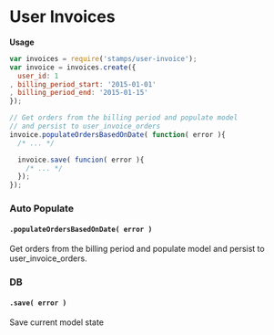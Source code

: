 # User Invoices

__Usage__

```javascript
var invoices = require('stamps/user-invoice');
var invoice = invoices.create({
  user_id: 1
, billing_period_start: '2015-01-01'
, billing_period_end: '2015-01-15'
});

// Get orders from the billing period and populate model
// and persist to user_invoice_orders
invoice.populateOrdersBasedOnDate( function( error ){
  /* ... */

  invoice.save( funcion( error ){
    /* ... */
  });
});
```

### Auto Populate

#### `.populateOrdersBasedOnDate( error )`

Get orders from the billing period and populate model and persist to user_invoice_orders.

### DB

#### `.save( error )`

Save current model state